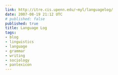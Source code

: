 ```yaml
---
link: http://itre.cis.upenn.edu/~myl/languagelog/
date: 2007-08-19 21:12 UTC
# published: false
published: true
title: Language Log
tags:
- blog
- linguistics
- language
- grammar
- writing
- sociology
- panlexicon
---
```



